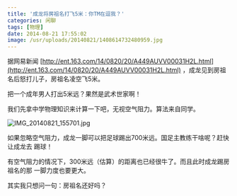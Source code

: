 ```yaml
---
title: '成龙将房祖名打飞5米：你TM在逗我？'
categories: 闲聊
tags: [物理]
date: 2014-08-21 17:55:02
image: /usr/uploads/20140821/1408614732480959.jpg
---
```


据网易新闻
[http://ent.163.com/14/0820/20/A449AUVV00031H2L.html](http://ent.163.com/14/0820/20/A449AUVV00031H2L.html)
，成龙见到房祖名后怒打儿子，房祖名凌空飞5米。

把一个成年男人打出5米远？果然是武术世家啊！<br/>

我们先拿中学物理知识来计算一下吧，无视空气阻力。算法来自同学。<br/>

<img src="/usr/uploads/20140821/1408614732480959.jpg" title="IMG_20140821_155701.jpg"/>

如果忽略空气阻力，成龙一脚可以把足球踢出700米远。国足主教练干啥呢？赶快让成龙去
踢球！<br/>

有空气阻力的情况下，300米远（估算）的距离也已经很牛了。而且此时成龙踢房祖名的那
一脚力度也要更大。

其实我只想问一句：房祖名还好吗？</p>
